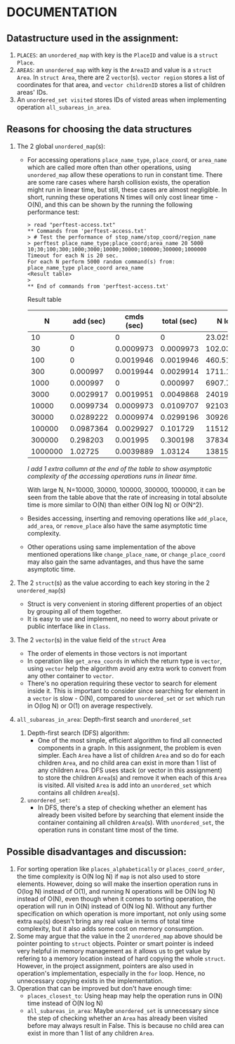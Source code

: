 # DOCUMENTATION 

## Datastructure used in the assignment:
  1. `PLACES`: an `unordered_map` with key is the `PlaceID` and value is a `struct Place`.   
  2. `AREAS`: an `unordered_map` with key is the `AreaID` and value is a `struct Area`. In `struct Area`, there are 2 `vector`(s). `vector region` stores a list of coordinates for that area, and `vector childrenID` stores a list of children areas' IDs.   
  3. An `unordered_set visited` stores IDs of visted areas when implementing operation `all_subareas_in_area`.

## Reasons for choosing the data structures
1. The 2 global `unordered_map`(s):
    - For accessing operations `place_name_type`, `place_coord`, or `area_name` which are called more often than other operations, using `unordered_map` 
allow these operations to run in constant time. There are some rare cases where harsh collision exists, the operation might run in linear time, but still,
these cases are almost negligible. In short, running these operations N times will only cost linear time - O(N), and this can be shown by the running the following performance test:
      ```
      > read "perftest-access.txt"
      ** Commands from 'perftest-access.txt'
      > # Test the performance of stop_name/stop_coord/region_name
      > perftest place_name_type;place_coord;area_name 20 5000 10;30;100;300;1000;3000;10000;30000;100000;300000;1000000
      Timeout for each N is 20 sec. 
      For each N perform 5000 random command(s) from:
      place_name_type place_coord area_name 
      <Result table>
      > 
      ** End of commands from 'perftest-access.txt'
      ```
      Result table

      |       N |    add (sec) |   cmds (sec) |  total (sec) |     N log N |
      | ------- |------------- | ------------ | ------------ | ----------- |
      |      10 |            0 |            0 |            0 | 23.02585093 |
      |      30 |            0 |    0.0009973 |    0.0009973 | 102.0359214 |
      |     100 |            0 |    0.0019946 |    0.0019946 | 460.5170186 |
      |     300 |     0.000997 |    0.0019944 |    0.0029914 | 1711.134742 |
      |    1000 |     0.000997 |            0 |     0.000997 | 6907.755279 |
      |    3000 |    0.0029917 |    0.0019951 |    0.0049868 |  24019.1027 | 
      |   10000 |    0.0099734 |    0.0009973 |    0.0109707 | 92103.40372 |
      |   30000 |    0.0289222 |    0.0009974 |    0.0299196 | 309268.5798 |
      |  100000 |    0.0987364 |    0.0029927 |     0.101729 | 1151292.546 |
      |  300000 |     0.298203 |     0.001995 |     0.300198 | 3783461.326 |
      | 1000000 |      1.02725 |    0.0039889 |      1.03124 | 13815510.56 |

      _I add 1 extra collumn at the end of the table to show asymptotic complexity of the accessing operations runs in linear time._

      With large N, N=10000, 30000, 100000, 300000, 1000000, it can be seen from the table above that the rate of increasing in total absolute time
      is more similar to O(N) than either O(N log N) or O(N^2).  

    - Besides accessing, inserting and removing operations like `add_place`, `add_area`, or `remove_place` also have the same asymptotic time complexity.
    - Other operations using same implementation of the above mentioned operations like `change_place_name`, or `change_place_coord` may also gain the same advantages, and thus have the same asymptotic time.

2. The 2 `struct`(s) as the value according to each key storing in the 2 `unordered_map`(s)
    - Struct is very convenient in storing different properties of an object by grouping all of them together.
    - It is easy to use and implement, no need to worry about private or public interface like in `Class`.

3. The 2 `vector`(s) in the value field of the `struct` Area 
    - The order of elements in those vectors is not important
    - In operation like `get_area_coords` in which the return type is `vector`, using `vector` help the algorithm avoid any extra work to convert from any other container to `vector`.
    - There's no operation requiring these vector to search for element inside it. This is important to consider since searching for element in a `vector` is slow - O(N), compared to `unordered_set` or `set` which run in O(log N) or O(1) on average respectively.

4. `all_subareas_in_area`: Depth-first search and `unordered_set` 
    1. Depth-first search (DFS) algorithm: 
        - One of the most simple, efficient algorithm to find all connected components in a graph. In this assignment, the problem is even simpler. 
Each `Area` have a list of children `Area` and so do for each children `Area`, and no child area can exist in more than 1 list of any children `Area`. DFS uses stack (or vector in 
this assignment) to store the children `Area`(s) and remove it when each of this `Area` is visited. All visited `Area` is add into an `unordered_set` which contains all children `Area`(s).
    2. `unordered_set`: 
        - In DFS, there's a step of checking whether an element has already been visited before by searching that element inside the container containing all children `Area`(s). 
With `unordered_set`, the operation runs in constant time most of the time.

## Possible disadvantages and discussion:
1. For sorting operation like `places_alphabetically` or `places_coord_order`, the time complexity is O(N log N) if `map` is not also used to store elements. However, doing so will make the insertion
operation runs in O(log N) instead of O(1), and running N operations will be O(N log N) instead of O(N), even though when it comes to sorting operation, the operation will run in O(N) instead of O(N log N).
Without any further specification on which operation is more important, not only using some extra `map`(s) doesn't bring any real value in terms of total time complexity, but it also adds some cost on memory consumption. 
2. Some may argue that the value in the 2 `unordered_map` above should be pointer pointing to `struct` objects. Pointer or smart pointer is indeed very helpful in memory management as it allows us to get value by 
refering to a memory location instead of hard copying the whole `struct`. However, in the project assignment, pointers are also used in operation's implementation, especially in the `for` loop. 
Hence, no unnecessary copying exists in the implementation.
3. Operation that can be improved but don't have enough time: 
      - `places_closest_to`: Using heap may help the operation runs in O(N) time instead of O(N log N)
      - `all_subareas_in_area`: Maybe `unordered_set` is unnecessary since the step of checking whether an `Area` has already been visited before may always result in False. This is because no child area can exist in more than 1 list of any children `Area`.
